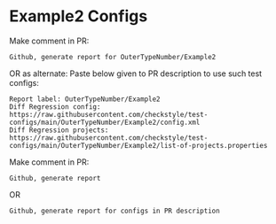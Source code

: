 # Example2 Configs
Make comment in PR:
```
Github, generate report for OuterTypeNumber/Example2
```
OR as alternate:
Paste below given to PR description to use such test configs:
```
Report label: OuterTypeNumber/Example2
Diff Regression config: https://raw.githubusercontent.com/checkstyle/test-configs/main/OuterTypeNumber/Example2/config.xml
Diff Regression projects: https://raw.githubusercontent.com/checkstyle/test-configs/main/OuterTypeNumber/Example2/list-of-projects.properties
```
Make comment in PR:
```
Github, generate report
```
OR
```
Github, generate report for configs in PR description
```
